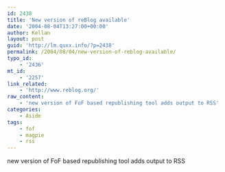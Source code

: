 ```yaml
---
id: 2438
title: 'New version of reBlog available'
date: '2004-08-04T13:27:00+00:00'
author: Kellan
layout: post
guid: 'http://lm.quxx.info/?p=2438'
permalink: /2004/08/04/new-version-of-reblog-available/
typo_id:
    - '2436'
mt_id:
    - '2257'
link_related:
    - 'http://www.reblog.org/'
raw_content:
    - 'new version of FoF based republishing tool adds output to RSS'
categories:
    - Aside
tags:
    - fof
    - magpie
    - rss
---
```


new version of FoF based republishing tool adds output to RSS